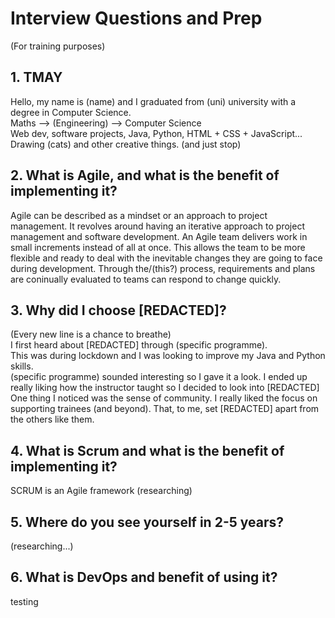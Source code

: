 # Interview Questions and Prep
(For training purposes)  

## 1. TMAY
Hello, my name is (name) and I graduated from (uni) university with a degree in Computer Science.  
Maths --> (Engineering) --> Computer Science  
Web dev, software projects, Java, Python, HTML + CSS + JavaScript...  
Drawing (cats) and other creative things. (and just stop)  

## 2. What is Agile, and what is the benefit of implementing it?
Agile can be described as a mindset or an approach to project management. It revolves around having an iterative approach to project management and software development. An Agile team delivers work in small increments instead of all at once. This allows the team to be more flexible and ready to deal with the inevitable changes they are going to face during development. Through the/(this?) process, requirements and plans are coninually evaluated to teams can respond to change quickly.  

## 3. Why did I choose [REDACTED]?
(Every new line is a chance to breathe)    
I first heard about [REDACTED] through (specific programme).  
This was during lockdown and I was looking to improve my Java and Python skills.  
(specific programme) sounded interesting so I gave it a look. I ended up really liking how the instructor taught so I decided to look into [REDACTED]
One thing I noticed was the sense of community. I really liked the focus on supporting trainees (and beyond).
That, to me, set [REDACTED] apart from the others like them.  

## 4. What is Scrum and what is the benefit of implementing it?
SCRUM is an Agile framework (researching)  

## 5. Where do you see yourself in 2-5 years?
(researching...)  

## 6. What is DevOps and benefit of using it?
testing  
